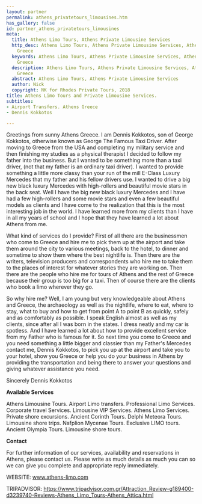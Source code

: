 ```yaml
---
layout: partner
permalink: athens_privatetours_limousines.htm
has_gallery: false
id: partner_athens_privatetours_limousines
meta:
  title: Athens Limo Tours, Athens Private Limousine Services
  http_desc: Athens Limo Tours, Athens Private Limousine Services, Athens Limo Transfers.
    Greece
  keywords: Athens Limo Tours, Athens Private Limousine Services, Athens Limo Transfers.
    Greece
  description: Athens Limo Tours, Athens Private Limousine Services, Athens Limo Transfers.
    Greece
  abstract: Athens Limo Tours, Athens Private Limousine Services
  author: Nick
  copyright: NK for Rhodes Private Tours, 2018
title: Athens Limo Tours and Private Limousine Services.
subtitles:
- Airport Transfers. Athens Greece
- Dennis Kokkotos

---
```

Greetings from sunny Athens Greece. I am Dennis Kokkotos, son of George Kokkotos, otherwise known as George The Famous Taxi Driver. After moving to Greece from the USA and completing my military service and then finishing my studies as a physical therapist I decided to follow my father into the business. But I wanted to be something more than a taxi driver, (not that my father is an ordinary taxi driver). I wanted to provide something a little more classy than your run of the mill E-Class Luxury Mercedes that my father and his fellow drivers use. I wanted to drive a big new black luxury Mercedes with high-rollers and beautiful movie stars in the back seat. Well I have the big new black luxury Mercedes and I have had a few high-rollers and some movie stars and even a few beautiful models as clients and I have come to the realization that this is the most interesting job in the world. I have learned more from my clients than I have in all my years of school and I hope that they have learned a lot about Athens from me.

What kind of services do I provide? First of all there are the businessmen who come to Greece and hire me to pick them up at the airport and take them around the city to various meetings, back to the hotel, to dinner and sometime to show them where the best nightlife is. Then there are the writers, television producers and correspondents who hire me to take them to the places of interest for whatever stories they are working on. Then there are the people who hire me for tours of Athens and the rest of Greece because their group is too big for a taxi. Then of course there are the clients who book a limo wherever they go.

So why hire me? Well, I am young but very knowledgeable about Athens and Greece, the archaeology as well as the nightlife, where to eat, where to stay, what to buy and how to get from point A to point B as quickly, safely and as comfortably as possible. I speak English almost as well as my clients, since after all I was born in the states. I dress neatly and my car is spotless. And I have learned a lot about how to provide excellent service from my Father who is famous for it. So next time you come to Greece and you need something a little bigger and classier than my Father's Mercedes contact me, Dennis Kokkotos, to pick you up at the airport and take you to your hotel, show you Greece or help you do your business in Athens by providing the transportation and being there to answer your questions and giving whatever assistance you need.

Sincerely Dennis Kokkotos

**Available Services**

Athens Limousine Tours. Airport Limo transfers. Professional Limo Services. Corporate travel Services. Limousine VIP Services. Athens Limo Services. Private shore excursions. Ancient Corinth Tours. Delphi Meteora Tours. Limousine shore trips. Nafplion Mycenae Tours. Exclusive LIMO tours. Ancient Olympia Tours. Limousine shore tours.

**Contact**

For further information of our services, availability and reservations in Athens, please contact us. Please write as much details as much you can so we can give you complete and appropriate reply immediately.

WEBSITE:  www.athens-limo.com

TRIPADVISOR: https://www.tripadvisor.com.gr/Attraction_Review-g189400-d3239740-Reviews-Athens_Limo_Tours-Athens_Attica.html
